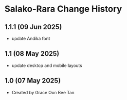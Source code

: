 Salako-Rara Change History
====================

1.1.1 (09 Jun 2025)
----------------
* update Andika font

1.1 (08 May 2025)
----------------
* update desktop and mobile layouts

1.0 (07 May 2025)
----------------
* Created by Grace Oon Bee Tan
